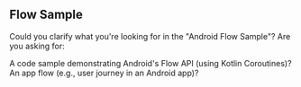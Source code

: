 ## Flow Sample

Could you clarify what you're looking for in the "Android Flow Sample"? Are you asking for:

A code sample demonstrating Android's Flow API (using Kotlin Coroutines)?
An app flow (e.g., user journey in an Android app)?
